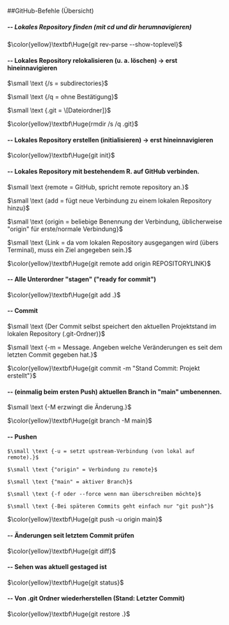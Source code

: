 ##GitHub-Befehle (Übersicht)

##### -- Lokales Repository finden (mit cd und dir herumnavigieren)

$\color{yellow}\textbf\Huge{git rev-parse --show-toplevel}$



#### -- Lokales Repository relokalisieren (u. a. löschen) -> erst hineinnavigieren

$\small \text	{/s = subdirectories}$

$\small \text	{/q = ohne Bestätigung}$

$\small \text	{.git = \[Dateiordner]}$

$\color{yellow}\textbf\Huge{rmdir /s /q .git}$



#### -- Lokales Repository erstellen (initialisieren) -> erst hineinnavigieren

$\color{yellow}\textbf\Huge{git init}$



#### -- Lokales Repository mit bestehendem R. auf GitHub verbinden.

$\small \text	{remote = GitHub, spricht remote repository an.}$

$\small \text	{add = fügt neue Verbindung zu einem lokalen Repository hinzu}$

$\small \text	{origin = beliebige Benennung der Verbindung, üblicherweise "origin" für erste/normale Verbindung}$

$\small \text	{Link = da vom lokalen Repository ausgegangen wird (übers Terminal), muss ein Ziel angegeben sein.}$

$\color{yellow}\textbf\Huge{git remote add origin REPOSITORYLINK}$



#### -- Alle Unterordner "stagen" ("ready for commit")

$\color{yellow}\textbf\Huge{git add .}$



#### -- Commit

$\small \text	{Der Commit selbst speichert den aktuellen Projektstand im lokalen Repository (.git-Ordner)}$

$\small \text	{-m = Message. Angeben welche Veränderungen es seit dem letzten Commit gegeben hat.}$

$\color{yellow}\textbf\Huge{git commit -m "Stand Commit: Projekt erstellt"}$



#### -- (einmalig beim ersten Push) aktuellen Branch in "main" umbenennen.

$\small \text	{-M erzwingt die Änderung.}$

$\color{yellow}\textbf\Huge{git branch -M main}$



#### -- Pushen

	$\small \text {-u = setzt upstream-Verbindung (von lokal auf remote).}$

	$\small \text {"origin" = Verbindung zu remote}$

	$\small \text {"main" = aktiver Branch}$

	$\small \text {-f oder --force wenn man überschreiben möchte}$

	$\small \text {-Bei späteren Commits geht einfach nur "git push"}$

$\color{yellow}\textbf\Huge{git push -u origin main}$



#### -- Änderungen seit letztem Commit prüfen

$\color{yellow}\textbf\Huge{git diff}$



#### -- Sehen was aktuell gestaged ist

$\color{yellow}\textbf\Huge{git status}$



#### -- Von .git Ordner wiederherstellen (Stand: Letzter Commit)

$\color{yellow}\textbf\Huge{git restore .}$

